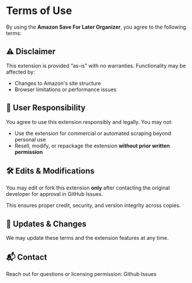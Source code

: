 # Terms of Use

By using the **Amazon Save For Later Organizer**, you agree to the following terms:

## ⚠️ Disclaimer
This extension is provided “as-is” with no warranties. Functionality may be affected by:
- Changes to Amazon's site structure
- Browser limitations or performance issues

## 👤 User Responsibility
You agree to use this extension responsibly and legally. You may not: 
- Use the extension for commercial or automated scraping beyond personal use
- Resell, modify, or repackage the extension **without prior written permission**
  

## 🛠️ Edits & Modifications
You may edit or fork this extension **only** after contacting the original developer for approval in GitHub Issues.

This ensures proper credit, security, and version integrity across copies.

## 🔄 Updates & Changes
We may update these terms and the extension features at any time.

## 📬 Contact
Reach out for questions or licensing permission: Github Issues
